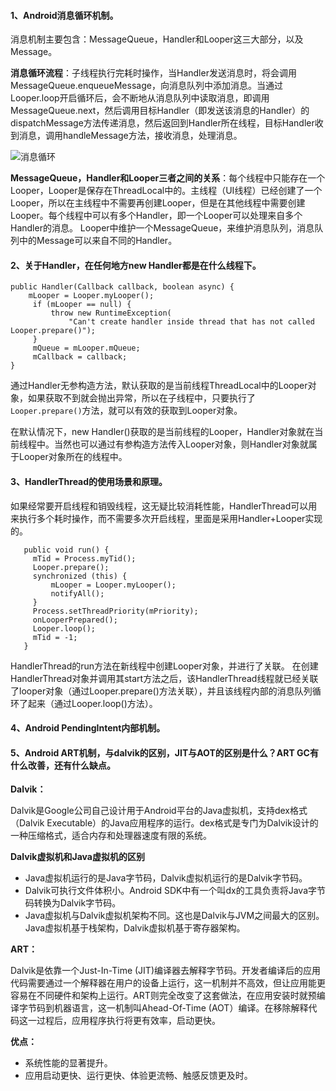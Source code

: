 #### 1、Android消息循环机制。

   消息机制主要包含：MessageQueue，Handler和Looper这三大部分，以及Message。
   
   **消息循环流程**：子线程执行完耗时操作，当Handler发送消息时，将会调用MessageQueue.enqueueMessage，向消息队列中添加消息。当通过Looper.loop开启循环后，会不断地从消息队列中读取消息，即调用MessageQueue.next，然后调用目标Handler（即发送该消息的Handler）的dispatchMessage方法传递消息，然后返回到Handler所在线程，目标Handler收到消息，调用handleMessage方法，接收消息，处理消息。
   
   ![消息循环](https://github.com/chen-eugene/Interview/blob/master/image/3985563-d7da4f5ba49f6887.png)
   
   **MessageQueue，Handler和Looper三者之间的关系**：每个线程中只能存在一个Looper，Looper是保存在ThreadLocal中的。主线程（UI线程）已经创建了一个Looper，所以在主线程中不需要再创建Looper，但是在其他线程中需要创建Looper。每个线程中可以有多个Handler，即一个Looper可以处理来自多个Handler的消息。 Looper中维护一个MessageQueue，来维护消息队列，消息队列中的Message可以来自不同的Handler。
   
#### 2、关于Handler，在任何地方new Handler都是在什么线程下。

   ```
   public Handler(Callback callback, boolean async) {
       mLooper = Looper.myLooper();
        if (mLooper == null) {
            throw new RuntimeException(
                "Can't create handler inside thread that has not called Looper.prepare()");
        }
        mQueue = mLooper.mQueue;
        mCallback = callback;
   }
   ```

   通过Handler无参构造方法，默认获取的是当前线程ThreadLocal中的Looper对象，如果获取不到就会抛出异常，所以在子线程中，只要执行了`Looper.prepare()`方法，就可以有效的获取到Looper对象。
   
   在默认情况下，new Handler()获取的是当前线程的Looper，Handler对象就在当前线程中。当然也可以通过有参构造方法传入Looper对象，则Handler对象就属于Looper对象所在的线程中。

#### 3、HandlerThread的使用场景和原理。

   如果经常要开启线程和销毁线程，这无疑比较消耗性能，HandlerThread可以用来执行多个耗时操作，而不需要多次开启线程，里面是采用Handler+Looper实现的。
   
   ```
      public void run() {
        mTid = Process.myTid();
        Looper.prepare();
        synchronized (this) {
            mLooper = Looper.myLooper();
            notifyAll();
        }
        Process.setThreadPriority(mPriority);
        onLooperPrepared();
        Looper.loop();
        mTid = -1;
      }
   ```
   HandlerThread的run方法在新线程中创建Looper对象，并进行了关联。 在创建HandlerThread对象并调用其start方法之后，该HandlerThread线程就已经关联了looper对象（通过Looper.prepare()方法关联），并且该线程内部的消息队列循环了起来（通过Looper.loop()方法）。
  
#### 4、Android PendingIntent内部机制。


#### 5、Android ART机制，与dalvik的区别，JIT与AOT的区别是什么？ART GC有什么改善，还有什么缺点。

  **Dalvik：**
  
  Dalvik是Google公司自己设计用于Android平台的Java虚拟机，支持dex格式（Dalvik Executable）的Java应用程序的运行。dex格式是专门为Dalvik设计的一种压缩格式，适合内存和处理器速度有限的系统。
  
  **Dalvik虚拟机和Java虚拟机的区别**
  
  - Java虚拟机运行的是Java字节码，Dalvik虚拟机运行的是Dalvik字节码。
  - Dalvik可执行文件体积小。Android SDK中有一个叫dx的工具负责将Java字节码转换为Dalvik字节码。
  - Java虚拟机与Dalvik虚拟机架构不同。这也是Dalvik与JVM之间最大的区别。Java虚拟机基于栈架构，Dalvik虚拟机基于寄存器架构。
  
  **ART：**
  
  Dalvik是依靠一个Just-In-Time (JIT)编译器去解释字节码。开发者编译后的应用代码需要通过一个解释器在用户的设备上运行，这一机制并不高效，但让应用能更容易在不同硬件和架构上运行。ART则完全改变了这套做法，在应用安装时就预编译字节码到机器语言，这一机制叫Ahead-Of-Time (AOT）编译。在移除解释代码这一过程后，应用程序执行将更有效率，启动更快。
  
  **优点：**
  
   - 系统性能的显著提升。
   - 应用启动更快、运行更快、体验更流畅、触感反馈更及时。

  

   
   
   
   
   
   
   
   
   
   
   
   
   
   
   
   
